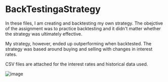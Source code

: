 # BackTestingaStrategy

In these files, I am creating and backtesting my own strategy. The obejctive of the assignment was to practice backtesting and it didn't matter whether the strategy was ultimately effective.

My strategy, however, ended up outperforming when backtested. The strategy was based around buying and selling with changes in interest rates.

CSV files are attached for the interest rates and historical data used.

![image](https://user-images.githubusercontent.com/98851183/171659706-bb25beec-345f-4e90-9fd1-d31a7c1c3985.png)
